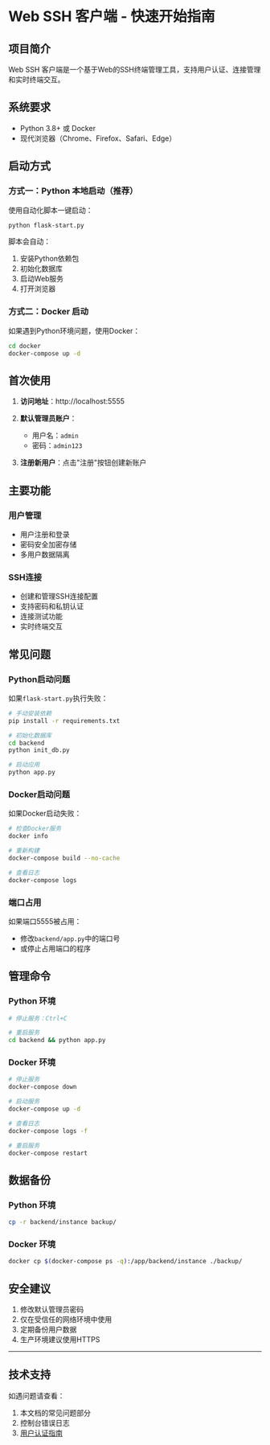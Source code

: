 # Web SSH 客户端 - 快速开始指南

## 项目简介

Web SSH 客户端是一个基于Web的SSH终端管理工具，支持用户认证、连接管理和实时终端交互。

## 系统要求

- Python 3.8+ 或 Docker
- 现代浏览器（Chrome、Firefox、Safari、Edge）

## 启动方式

### 方式一：Python 本地启动（推荐）

使用自动化脚本一键启动：

```bash
python flask-start.py
```

脚本会自动：
1. 安装Python依赖包
2. 初始化数据库
3. 启动Web服务
4. 打开浏览器

### 方式二：Docker 启动

如果遇到Python环境问题，使用Docker：

```bash
cd docker
docker-compose up -d
```

## 首次使用

1. **访问地址**：http://localhost:5555

2. **默认管理员账户**：
   - 用户名：`admin`
   - 密码：`admin123`

3. **注册新用户**：点击"注册"按钮创建新账户

## 主要功能

### 用户管理
- 用户注册和登录
- 密码安全加密存储
- 多用户数据隔离

### SSH连接
- 创建和管理SSH连接配置
- 支持密码和私钥认证
- 连接测试功能
- 实时终端交互

## 常见问题

### Python启动问题
如果`flask-start.py`执行失败：
```bash
# 手动安装依赖
pip install -r requirements.txt

# 初始化数据库
cd backend
python init_db.py

# 启动应用
python app.py
```

### Docker启动问题
如果Docker启动失败：
```bash
# 检查Docker服务
docker info

# 重新构建
docker-compose build --no-cache

# 查看日志
docker-compose logs
```

### 端口占用
如果端口5555被占用：
- 修改`backend/app.py`中的端口号
- 或停止占用端口的程序

## 管理命令

### Python 环境
```bash
# 停止服务：Ctrl+C

# 重启服务
cd backend && python app.py
```

### Docker 环境
```bash
# 停止服务
docker-compose down

# 启动服务
docker-compose up -d

# 查看日志
docker-compose logs -f

# 重启服务
docker-compose restart
```

## 数据备份

### Python 环境
```bash
cp -r backend/instance backup/
```

### Docker 环境
```bash
docker cp $(docker-compose ps -q):/app/backend/instance ./backup/
```

## 安全建议

1. 修改默认管理员密码
2. 仅在受信任的网络环境中使用
3. 定期备份用户数据
4. 生产环境建议使用HTTPS

---

## 技术支持

如遇问题请查看：
1. 本文档的常见问题部分
2. 控制台错误日志
3. [用户认证指南](USER_AUTH_GUIDE.md) 